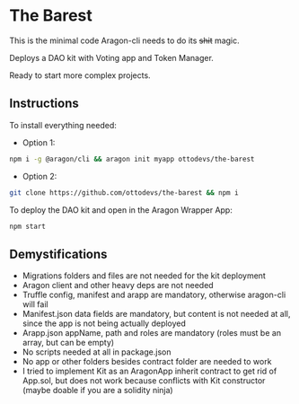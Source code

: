 # The Barest

This is the minimal code Aragon-cli needs to do its ~~shit~~ magic.

Deploys a DAO kit with Voting app and Token Manager.

Ready to start more complex projects.

## Instructions

To install everything needed:

- Option 1:

```sh
npm i -g @aragon/cli && aragon init myapp ottodevs/the-barest
```

- Option 2:

```sh
git clone https://github.com/ottodevs/the-barest && npm i
```

To deploy the DAO kit and open in the Aragon Wrapper App:

```sh
npm start
```

## Demystifications

- Migrations folders and files are not needed for the kit deployment
- Aragon client and other heavy deps are not needed
- Truffle config, manifest and arapp are mandatory, otherwise aragon-cli will fail
- Manifest.json data fields are mandatory, but content is not needed at all, since the app is not being actually deployed
- Arapp.json appName, path and roles are mandatory (roles must be an array, but can be empty)
- No scripts needed at all in package.json
- No app or other folders besides contract folder are needed to work
- I tried to implement Kit as an AragonApp inherit contract to get rid of App.sol, but does not work because conflicts with Kit constructor (maybe doable if you are a solidity ninja)
